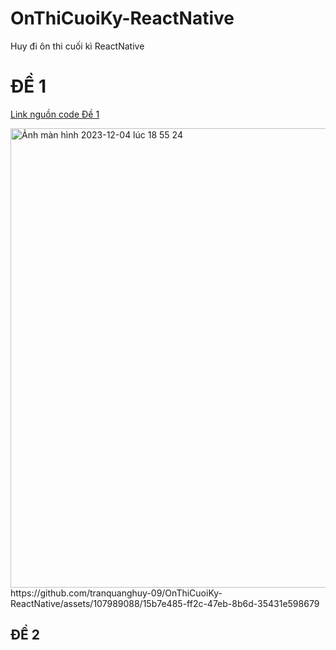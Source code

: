 # OnThiCuoiKy-ReactNative
Huy đi ôn thi cuối kì ReactNative

# ĐỀ 1
<a href="https://github.com/tranquanghuy-09/OnThiCuoiKy-ReactNative/tree/main/20092731_TranQuangHuy" target="_blank">Link nguồn code Đề 1</a>

<img width="735" alt="Ảnh màn hình 2023-12-04 lúc 18 55 24" src="https://github.com/tranquanghuy-09/OnThiCuoiKy-ReactNative/assets/107989088/adf07dcf-6b03-4849-a656-a7d3f5d5b1ed">
https://github.com/tranquanghuy-09/OnThiCuoiKy-ReactNative/assets/107989088/15b7e485-ff2c-47eb-8b6d-35431e598679

## ĐỀ 2
